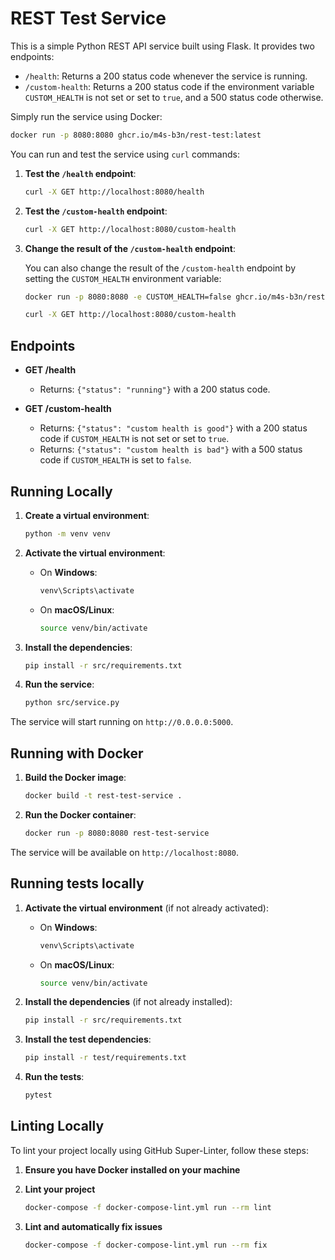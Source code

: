# REST Test Service

This is a simple Python REST API service built using Flask. It provides two endpoints:

- `/health`: Returns a 200 status code whenever the service is running.
- `/custom-health`: Returns a 200 status code if the environment variable `CUSTOM_HEALTH` is not set or set to `true`, and a 500 status code otherwise.

Simply run the service using Docker:

```sh
docker run -p 8080:8080 ghcr.io/m4s-b3n/rest-test:latest
```

You can run and test the service using `curl` commands:

1. **Test the `/health` endpoint**:

   ```sh
   curl -X GET http://localhost:8080/health
   ```

2. **Test the `/custom-health` endpoint**:

   ```sh
   curl -X GET http://localhost:8080/custom-health
   ```

3. **Change the result of the `/custom-health` endpoint**:

   You can also change the result of the `/custom-health` endpoint by setting the `CUSTOM_HEALTH` environment variable:

   ```sh
   docker run -p 8080:8080 -e CUSTOM_HEALTH=false ghcr.io/m4s-b3n/rest-test:latest
   ```

   ```sh
   curl -X GET http://localhost:8080/custom-health
   ```

## Endpoints

- **GET /health**

  - Returns: `{"status": "running"}` with a 200 status code.

- **GET /custom-health**
  - Returns: `{"status": "custom health is good"}` with a 200 status code if `CUSTOM_HEALTH` is not set or set to `true`.
  - Returns: `{"status": "custom health is bad"}` with a 500 status code if `CUSTOM_HEALTH` is set to `false`.

## Running Locally

1. **Create a virtual environment**:

   ```sh
   python -m venv venv
   ```

2. **Activate the virtual environment**:

   - On **Windows**:
     ```sh
     venv\Scripts\activate
     ```
   - On **macOS/Linux**:
     ```sh
     source venv/bin/activate
     ```

3. **Install the dependencies**:

   ```sh
   pip install -r src/requirements.txt
   ```

4. **Run the service**:
   ```sh
   python src/service.py
   ```

The service will start running on `http://0.0.0.0:5000`.

## Running with Docker

1. **Build the Docker image**:

   ```sh
   docker build -t rest-test-service .
   ```

2. **Run the Docker container**:
   ```sh
   docker run -p 8080:8080 rest-test-service
   ```

The service will be available on `http://localhost:8080`.

## Running tests locally

1. **Activate the virtual environment** (if not already activated):

   - On **Windows**:
     ```sh
     venv\Scripts\activate
     ```
   - On **macOS/Linux**:
     ```sh
     source venv/bin/activate
     ```

2. **Install the dependencies** (if not already installed):

   ```sh
   pip install -r src/requirements.txt
   ```

3. **Install the test dependencies**:

   ```sh
   pip install -r test/requirements.txt
   ```

4. **Run the tests**:

   ```sh
   pytest
   ```

## Linting Locally

To lint your project locally using GitHub Super-Linter, follow these steps:

1. **Ensure you have Docker installed on your machine**

2. **Lint your project**

   ```sh
   docker-compose -f docker-compose-lint.yml run --rm lint
   ```

3. **Lint and automatically fix issues**
   ```sh
   docker-compose -f docker-compose-lint.yml run --rm fix
   ```
